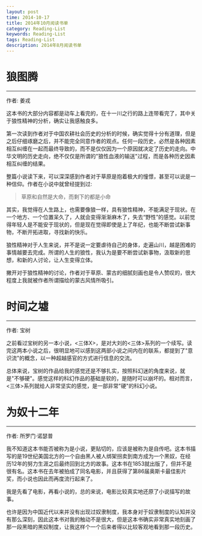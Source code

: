 ```yaml
---
layout: post
time: 2014-10-17
title: 2014年10月阅读书单
category: Reading-List
keywords: Reading-List
tags: Reading-List
description: 2014年8月阅读书单
---
```


# 狼图腾

---------------------------

作者: 姜戎

这本书的大部分内容都是动车上看完的，在十一川之行的路上连带看完了，其中关于狼性精神的分析，确实让我感触良多。

第一次读到作者对于中国农耕社会历史的分析的时候，确实觉得十分有道理，但是之后仔细琢磨之后，并不能完全同意作者的观点。任何一段历史，必然是各种因素相互纠缠在一起而最终导致的，而不是仅仅因为一个原因就决定了历史的走向。中华文明的历史走向，绝不仅仅是所谓的"狼性血液的输送"过程，而是各种历史因素相互纠缠的结果。

整篇小说读下来，可以深深感到作者对于草原是抱着极大的憧憬，甚至可以说是一种信仰。作者在小说中就曾经提到过:

> 草原和自然是大命，而剩下的都是小命

其实，我觉得在人生路上，也需要像狼一样，具有狼性精神，不能满足于现状。在一个地方、一个位置呆久了，人就会变得渐渐麻木了，失去“野性”的感觉。以前觉得年轻人是不能安于现状的，但是现在觉得即使是上了年纪，也能不断尝试新事物，不断开拓进取，寻找新的快乐。

狼性精神对于人生来说，并不是说一定要虐待自己的身体，走遍山川，越是困难的事情越要去完成。所谓的人生的狼性，我认为是要不断尝试新事物，汲取新的思想，和新的人讨论，让人生变得立体。

撇开对于狼性精神的讨论，作者对于草原、蒙古的细腻刻画也是令人赞叹的，很大程度上我就被作者所谓描绘的蒙古风情所吸引。

# 时间之墟

---------------------------

作者: 宝树

之前看过宝树的另一本小说，<三体X>，是对大刘的<三体>系列的一个续写。读完这两本小说之后，很明显地可以感到这两部小说之间内在的联系，都提到了"意识流"的概念，以一种超越感官的方式进行信息的交流。

总体来说，宝树的作品给我的感觉还是不够扎实，按照科幻迷的角度来说，就是"不够硬"。感觉这样的科幻作品的基础是软的，是随时可以崩坏的。相对而言，<三体>系列就给人非常坚实的感觉，是一部非常"硬"的科幻小说。

# 为奴十二年

---------------------------

作者: 所罗门·诺瑟普

我不知道这本书能否被称为是小说，更贴切的，应该是被称为是自传吧。这本书描写的是19世纪美国北方的一个自由黑人被人绑架拐卖到南方成为一个黑奴，在经历12年的努力生涯之后最终回到北方的故事。这本书在1853就出版了，但并不是很有名。这本书在去年被拍成了同名电影，并且获得了第86届奥斯卡最佳影片奖，而小说也因此而再度流行起来了。

我是先看了电影，再看小说的，总的来说，电影比较真实地还原了小说描写的故事。

也许是因为中国近代以来并没有出现过奴隶制度，我本身对于奴隶制度的认知并没有那么深刻，因此这本书对我的触动不是很大，但是这本书确实非常真实地刻画了那一段黑暗的黑奴制度，让我这样个一个后来者得以比较客观地看到那一段历史。
